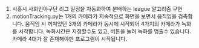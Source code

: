 1. 시흥시 사회인야구단 리그 일정을 자동화하여 분배하는 league 알고리즘 구현
2. motionTracking.py는 1개의 카메라가 지속적으로 화면을 보면서 움직임을 검측합니다.
   움직임 시 꺼져있던 3개의 카메라가 동시에 시작되어 4가지의 카메라가 녹화를 시작합니다.
   녹화시간은 지정할수도 있고, 버튼을 눌러 녹화를 멈출수 있습니다.
   카메라 4대가 잘 존재해야만 프로그램이 시작됩니다.
   
   
